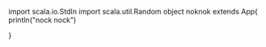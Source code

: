 
import scala.io.StdIn
import scala.util.Random
object noknok extends App{
println("nock nock")

}

